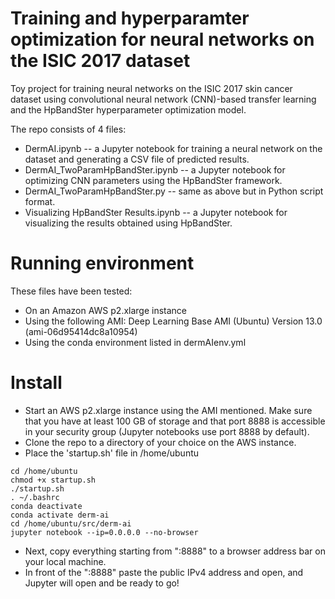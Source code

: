 # Training and hyperparamter optimization for neural networks on the ISIC 2017 dataset

Toy project for training neural networks on the ISIC 2017 skin cancer dataset using convolutional neural network (CNN)-based transfer learning and the HpBandSter hyperparameter optimization model. 

The repo consists of 4 files:
- DermAI.ipynb -- a Jupyter notebook for training a neural network on the dataset and generating a CSV file of predicted results.
- DermAI_TwoParamHpBandSter.ipynb -- a Jupyter notebook for optimizing CNN parameters using the HpBandSter framework.
- DermAI_TwoParamHpBandSter.py -- same as above but in Python script format.
- Visualizing HpBandSter Results.ipynb -- a Jupyter notebook for visualizing the results obtained using HpBandSter.

# Running environment
These files have been tested:
 - On an Amazon AWS p2.xlarge instance
 - Using the following AMI: Deep Learning Base AMI (Ubuntu) Version 13.0 (ami-06d95414dc8a10954)
 - Using the conda environment listed in dermAIenv.yml
 
 # Install
 - Start an AWS p2.xlarge instance using the AMI mentioned. Make sure that you have at least 100 GB of storage and that port 8888 is accessible in your security group (Jupyter notebooks use port 8888 by default). 
 - Clone the repo to a directory of your choice on the AWS instance.
 - Place the 'startup.sh' file in /home/ubuntu
```
cd /home/ubuntu
chmod +x startup.sh
./startup.sh
. ~/.bashrc
conda deactivate
conda activate derm-ai
cd /home/ubuntu/src/derm-ai
jupyter notebook --ip=0.0.0.0 --no-browser
```

- Next, copy everything starting from ":8888" to a browser address bar on your local machine.
- In front of the ":8888" paste the public IPv4 address and open, and Jupyter will open and be ready to go!
